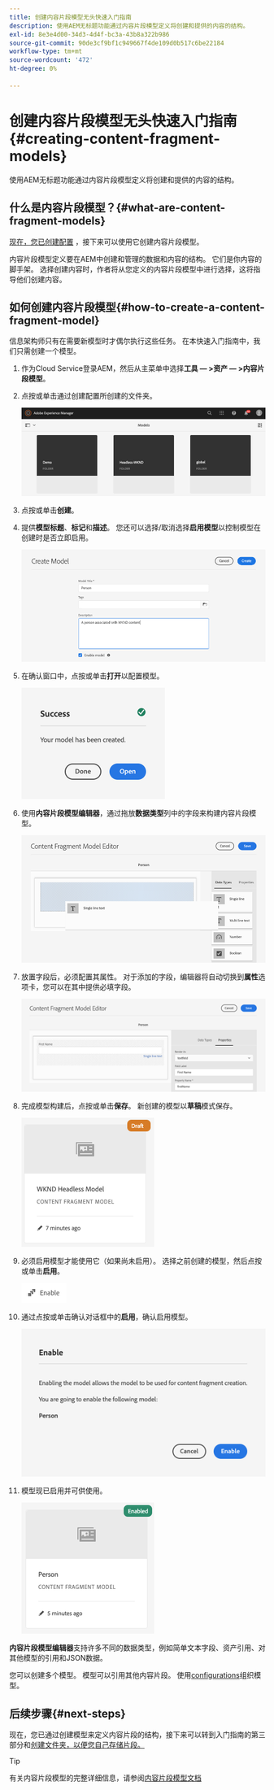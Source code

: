 ```yaml
---
title: 创建内容片段模型无头快速入门指南
description: 使用AEM无标题功能通过内容片段模型定义将创建和提供的内容的结构。
exl-id: 8e3e4d00-34d3-4d4f-bc3a-43b8a322b986
source-git-commit: 90de3cf9bf1c949667f4de109d0b517c6be22184
workflow-type: tm+mt
source-wordcount: '472'
ht-degree: 0%

---
```


# 创建内容片段模型无头快速入门指南{#creating-content-fragment-models}

使用AEM无标题功能通过内容片段模型定义将创建和提供的内容的结构。

## 什么是内容片段模型？{#what-are-content-fragment-models}

[现在，您已创建配置](create-configuration.md) ，接下来可以使用它创建内容片段模型。

内容片段模型定义要在AEM中创建和管理的数据和内容的结构。 它们是你内容的脚手架。 选择创建内容时，作者将从您定义的内容片段模型中进行选择，这将指导他们创建内容。

## 如何创建内容片段模型{#how-to-create-a-content-fragment-model}

信息架构师只有在需要新模型时才偶尔执行这些任务。 在本快速入门指南中，我们只需创建一个模型。

1. 作为Cloud Service登录AEM，然后从主菜单中选择&#x200B;**工具 — >资产 — >内容片段模型**。
1. 点按或单击通过创建配置所创建的文件夹。

   ![模型文件夹](../assets/models-folder.png)
1. 点按或单击&#x200B;**创建**。
1. 提供&#x200B;**模型标题**、**标记**&#x200B;和&#x200B;**描述**。 您还可以选择/取消选择&#x200B;**启用模型**&#x200B;以控制模型在创建时是否立即启用。

   ![创建模型](../assets/models-create.png)
1. 在确认窗口中，点按或单击&#x200B;**打开**&#x200B;以配置模型。

   ![确认窗口](../assets/models-confirmation.png)
1. 使用&#x200B;**内容片段模型编辑器**，通过拖放&#x200B;**数据类型**&#x200B;列中的字段来构建内容片段模型。

   ![拖放字段](../assets/models-drag-and-drop.png)

1. 放置字段后，必须配置其属性。 对于添加的字段，编辑器将自动切换到&#x200B;**属性**&#x200B;选项卡，您可以在其中提供必填字段。

   ![配置属性](../assets/models-configure-properties.png)
1. 完成模型构建后，点按或单击&#x200B;**保存**。 新创建的模型以&#x200B;**草稿**&#x200B;模式保存。

   ![绘制模式下的模型](../assets/models-draft.png)
1. 必须启用模型才能使用它（如果尚未启用）。 选择之前创建的模型，然后点按或单击&#x200B;**启用**。

   ![启用模型](../assets/models-enable.png)
1. 通过点按或单击确认对话框中的&#x200B;**启用**，确认启用模型。

   ![启用确认对话框](../assets/models-enabling.png)
1. 模型现已启用并可供使用。

   ![已启用模型](../assets/models-enabled.png)

**内容片段模型编辑器**&#x200B;支持许多不同的数据类型，例如简单文本字段、资产引用、对其他模型的引用和JSON数据。

您可以创建多个模型。 模型可以引用其他内容片段。 使用[configurations](create-configuration.md)组织模型。

## 后续步骤{#next-steps}

现在，您已通过创建模型来定义内容片段的结构，接下来可以转到入门指南的第三部分和[创建文件夹，以便您自己存储片段。](create-assets-folder.md)

>[!TIP]
>
>有关内容片段模型的完整详细信息，请参阅[内容片段模型文档](/help/assets/content-fragments/content-fragments-models.md)
